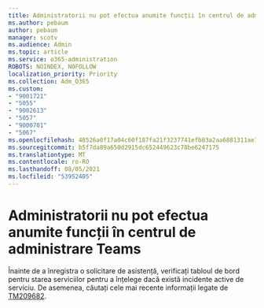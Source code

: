 ```yaml
---
title: Administratorii nu pot efectua anumite funcții în centrul de administrare Teams
ms.author: pebaum
author: pebaum
manager: scotv
ms.audience: Admin
ms.topic: article
ms.service: o365-administration
ROBOTS: NOINDEX, NOFOLLOW
localization_priority: Priority
ms.collection: Adm_O365
ms.custom:
- "9001721"
- "5055"
- "9002613"
- "5057"
- "9000701"
- "5067"
ms.openlocfilehash: 48526a0f17a04c60f187fa21f3237741efb83a2aa6881311ae741237bed4d794
ms.sourcegitcommit: b5f7da89a650d2915dc652449623c78be6247175
ms.translationtype: MT
ms.contentlocale: ro-RO
ms.lasthandoff: 08/05/2021
ms.locfileid: "53952405"
---
```

# <a name="admins-unable-to-perform-certain-functions-in-the-teams-admin-center"></a>Administratorii nu pot efectua anumite funcții în centrul de administrare Teams

Înainte de a înregistra o solicitare de asistență, verificați tabloul de bord pentru starea serviciilor pentru a înțelege dacă există incidente active de serviciu. De asemenea, căutați cele mai recente informații legate de [TM209682](https://admin.microsoft.com/AdminPortal/Home/#/servicehealth?eventid=TM209682).
